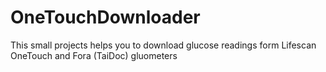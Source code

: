 OneTouchDownloader
==================

This small projects helps you to download glucose readings form Lifescan OneTouch and Fora (TaiDoc) gluometers
